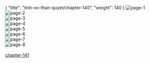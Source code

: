 { "title": "tinh-vo-than-quyet/chapter-140", "weight": 140 }
<img src="tinh-vo-than-quyet_0140_01-0eecb05cf42e461f5112735d8112082d.webp" alt="page-1" origin="http://1.bp.blogspot.com/-BszUWbjzBZ8/WvK1UoL9zJI/AAAAAAAADas/dnmJqnBvgEknw5SZlPotDi4do8nvZg0BACLcBGAs/s1600/1.jpg?imgmax=0"><br/>
<img src="tinh-vo-than-quyet_0140_02-83471f26b89c73c6143495de4e700bfa.webp" alt="page-2" origin="http://1.bp.blogspot.com/-6v0zdBDvk5A/WvK1UXXHfrI/AAAAAAAADao/bOGfuvV1LjohCR0scKTlnRkcg_fsYcA3ACLcBGAs/s1600/2.jpg?imgmax=0"><br/>
<img src="tinh-vo-than-quyet_0140_03-92969bc8f896d01b9f403d1c42cdcef9.webp" alt="page-3" origin="http://1.bp.blogspot.com/-0v22T3W_EPU/WvK1VZRkM-I/AAAAAAAADa0/fKKGTAWz0hI1bG-4aMa9E7HbZO57JbzBQCLcBGAs/s1600/3.jpg?imgmax=0"><br/>
<img src="tinh-vo-than-quyet_0140_04-24edddd3109ed5704c5a36611657d534.webp" alt="page-4" origin="http://1.bp.blogspot.com/-MpIHvqT5MiY/WvK1V-0QVzI/AAAAAAAADa4/-7ER_MKsvzIREhG0tTYtTM3UeLlZbKGKACLcBGAs/s1600/4.jpg?imgmax=0"><br/>
<img src="tinh-vo-than-quyet_0140_05-a9e99c5abf23a2debf91e745f901a171.webp" alt="page-5" origin="http://1.bp.blogspot.com/-z80DlLzIh78/WvK1WEGLTKI/AAAAAAAADa8/VgxCUK9vrFEjPRy5GhTuhBTJbV4rB4w6wCLcBGAs/s1600/5.jpg?imgmax=0"><br/>
<img src="tinh-vo-than-quyet_0140_06-3ca380a129a9665d69233ab28bda933c.webp" alt="page-6" origin="http://1.bp.blogspot.com/-SX0bY2Wfsmw/WvK1WDZ4KlI/AAAAAAAADbA/I29zFS7iqgI4Okgf6tIxb2o4EU5SieNDwCLcBGAs/s1600/6.jpg?imgmax=0"><br/>
<img src="tinh-vo-than-quyet_0140_07-2fbf2d16724d7fe88c0cbf37dd3de457.webp" alt="page-7" origin="http://1.bp.blogspot.com/-GvHxGhuq6eE/WvK1WnevfDI/AAAAAAAADbE/krkpTQwev1EuwtYf4b9WCBXtgjystfBPACLcBGAs/s1600/7.jpg?imgmax=0"><br/>
<img src="tinh-vo-than-quyet_0140_08-35a4f8352d6f95a02deedae742406423.webp" alt="page-8" origin="http://1.bp.blogspot.com/-E-KRvTw83JA/WvK1XD2-2RI/AAAAAAAADbI/VSV4gEoapv8s7FMJd3-ZZobBDPjcgsRIACLcBGAs/s1600/8.jpg?imgmax=0"><br/>
<br/><a class="nextchap" href="/tinh-vo-than-quyet/chapter-141">chapter-141</a>
